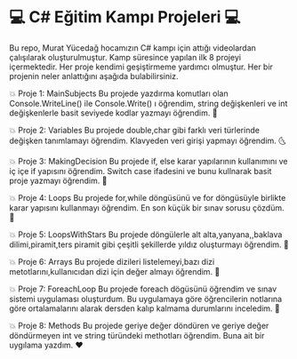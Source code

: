 # 💻 C# Eğitim Kampı Projeleri 💻

   Bu repo, Murat Yücedağ hocamızın C# kampı için attığı videolardan çalışılarak oluşturulmuştur. Kamp süresince yapılan ilk 8 projeyi içermektedir. Her proje kendimi geşiştirmeme yardımcı olmuştur. Her bir projenin neler anlattığını aşağıda bulabilirsiniz.

💥  Proje 1: MainSubjects
   Bu projede yazdırma komutları olan Console.WriteLine() ile Console.Write() ı öğrendim, string değişkenleri ve int değişkenlerle basit seviyede kodlar yazmayı öğrendim. 🌼
   
💥  Proje 2: Variables
Bu projede double,char gibi farklı veri türlerinde değişken tanımlamayı öğrendim. Klavyeden veri girişi yapmayı öğrendim. 🌜

💥 Proje 3: MakingDecision
Bu projede if, else karar yapılarının kullanımını ve iç içe if yapısını öğrendim. Switch case ifadesini ve bunu kullnarak basit proje yazmayı öğrendim. 🌳

💥 Proje 4: Loops
Bu projede for,while döngüsünü ve for döngüsüyle birlikte karar yapısını kullanmayı öğrendim. En son küçük bir sınav sorusu çözdüm. 🌠

💥 Proje 5: LoopsWithStars
Bu projede döngülerle alt alta,yanyana,,baklava dilimi,piramit,ters piramit gibi çeşitli şekillerde yıldız oluşturmayı öğrendim. 🌟

💥 Proje 6: Arrays
Bu projede dizileri listelemeyi,bazı dizi metotlarını,kullanıcıdan dizi için değer almayı öğrendim. 🌈

💥 Proje 7: ForeachLoop
Bu projede foreach dögüsünü öğrendim ve sınav sistemi uygulaması oluşturdum. Bu uygulamaya göre öğrencilerin notlarına göre ortalamalarını alarak dersden kalıp kalmama durumlarını inceledim. 🚀

💥 Proje 8: Methods
Bu projede geriye değer döndüren ve geriye değer döndürmeyen int ve string türündeki methotları öğrendim. Buna ait bir uygılama yazdım. ❤️
